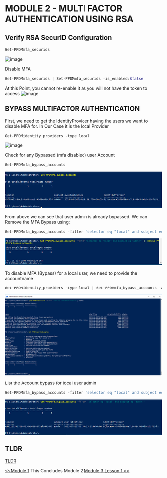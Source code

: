 # MODULE 2 - MULTI FACTOR AUTHENTICATION USING RSA

## Verify RSA SecurID Configuration

```Powershell
Get-PPDMmfa_securids
```

![image](https://github.com/dell-democenter/dell-democenter.github.io/assets/8255007/64ef92d2-132d-494c-8e47-43e85bb4f107)

Disable MFA

```Powershell
Get-PPDMmfa_securids | Set-PPDMmfa_securids -is_enabled:$false
```

At this Point, you cannot re-enable it as you will not have the token to access
![image](https://github.com/dell-democenter/dell-democenter.github.io/assets/8255007/e2cadbda-0454-40fb-a9a4-f693928ce1f7)

## BYPASS MULTIFACTOR AUTHENTICATION

First, we need to get the IdentityProvider having the users we want to disable MFA for.
In Our Case it is the local Provider

```Powershell
Get-PPDMidentity_providers -type local
```

![image](https://github.com/dell-democenter/dell-democenter.github.io/assets/8255007/c6347849-ecca-46db-b111-9cb9258e621f)

Check for any Bypassed (mfa disabled) user Account

```Powershell
Get-PPDMmfa_bypass_accounts
```

![Alt text](./images/image-5.png)

From above we can see that user admin is already bypassed. We can Remove the MFA Bypass using:

```Powershell
Get-PPDMmfa_bypass_accounts -filter 'selector eq "local" and subject eq "admin"' |  Remove-PPDMmfa_bypass_accounts
```

![Alt text](./images/image-2.png)

To disable MFA (Bypass) for a local user, we need to provide the accountname  

```Powershell
Get-PPDMidentity_providers -type local | Set-PPDMmfa_bypass_accounts -accountname admin
```

![Alt text](image.png)

List the Account bypass for local user admin  

```Powershell
Get-PPDMmfa_bypass_accounts -filter 'selector eq "local" and subject eq "admin"'
```

![Alt text](./images/image-1.png)

## TLDR

[TLDR](./scripts/Module_2.ps1)

 [<<Module 1](./Module_1.md) This Concludes Module 2 [Module 3 Lesson 1 >>](./Module_3_1.md)